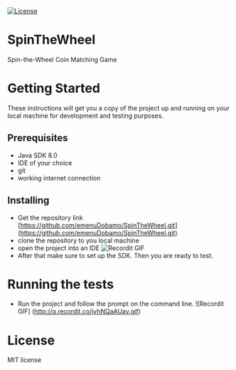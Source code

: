 [![License](http://img.shields.io/:license-mit-blue.svg?style=flat-square)](http://badges.mit-license.org) 
# SpinTheWheel
Spin-the-Wheel Coin Matching Game


# Getting Started
These instructions will get you a copy of the project up and running on your local machine for development and testing purposes. 
## Prerequisites
- Java SDK 8.0
- IDE of your choice
- git
- working internet connection

## Installing
- Get the repository link [https://github.com/emenuDobamo/SpinTheWheel.git](https://github.com/emenuDobamo/SpinTheWheel.git)
- clone the repository to you local machine 
- open the project into an IDE
![Recordit GIF](http://recordit.co/qzpnF0QIl2.gif)
- After that make sure to set up the SDK. Then you are ready to test.


# Running the tests
- Run the project and follow the prompt on the command line.
![Recordit GIF] (http://g.recordit.co/jvhNQaAUay.gif)

# License
MIT license
